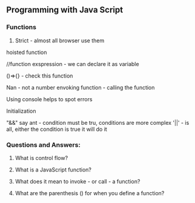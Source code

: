 ## Programming with Java Script

### Functions 
1. Strict - almost all browser use them

hoisted function

//function exspression - we can declare it as variable

()=>{} - check this function

Nan - not a number
envoking function - calling the function

Using console helps to spot errors

Initialization

"&&" say ant - condition must be tru, conditions are more complex
'||' - is all, either the condition is true it will do it

### Questions and Answers:  

1. What is control flow?  

2. What is a JavaScript function?  

3. What does it mean to invoke - or call - a function?  

4. What are the parenthesis () for when you define a function?    
